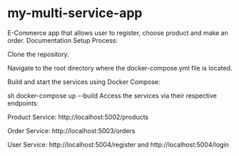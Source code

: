 # my-multi-service-app
E-Commerce app that allows user to register, choose product and make an order.
Documentation
Setup Process:

Clone the repository.

Navigate to the root directory where the docker-compose.yml file is located.

Build and start the services using Docker Compose:

sh
docker-compose up --build
Access the services via their respective endpoints:

Product Service: http://localhost:5002/products

Order Service: http://localhost:5003/orders

User Service: http://localhost:5004/register and http://localhost:5004/login

